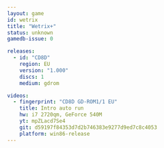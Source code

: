 ```yaml
---
layout: game
id: wetrix
title: "Wetrix+"
status: unknown
gamedb-issue: 0

releases:
  - id: "CD8D"
    region: EU
    version: "1.000"
    discs: 1
    medium: gdrom

videos:
  - fingerprint: "CD8D GD-ROM1/1 EU"
    title: Intro auto run
    hw: i7 2720qm, GeForce 540M
    yt: mpZLacd7Se4
    git: d59197f84353d7d2b746383e9277d9ed7c8c4053
    platform: win86-release
---
```

